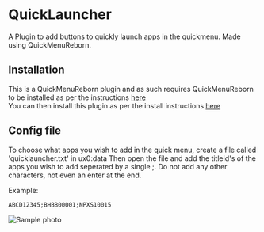 # QuickLauncher

A Plugin to add buttons to quickly launch apps in the quickmenu. Made using QuickMenuReborn.

## Installation
This is a QuickMenuReborn plugin and as such requires QuickMenuReborn to be installed as per the instructions [here](https://github.com/Ibrahim778/QuickMenuReborn#plugin)  
You can then install this plugin as per the install instructions [here](https://github.com/Ibrahim778/QuickMenuReborn#installing-plugins-that-use-quickmenureborn)

## Config file

To choose what apps you wish to add in the quick menu, create a file called 'quicklauncher.txt' in ux0:data
Then open the file and add the titleid's of the apps you wish to add seperated by a single ;. Do not add any other characters, not even an enter at the end.

Example:
```
ABCD12345;BHBB00001;NPXS10015
```

![Sample photo](https://cdn.discordapp.com/attachments/605460412883796010/930130882646396998/2022-01-10-160536.jpg)
